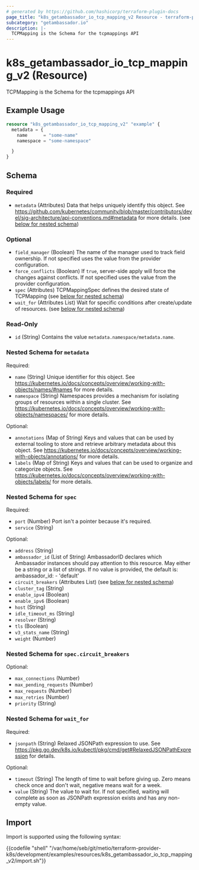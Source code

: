 ```yaml
---
# generated by https://github.com/hashicorp/terraform-plugin-docs
page_title: "k8s_getambassador_io_tcp_mapping_v2 Resource - terraform-provider-k8s"
subcategory: "getambassador.io"
description: |-
  TCPMapping is the Schema for the tcpmappings API
---
```


# k8s_getambassador_io_tcp_mapping_v2 (Resource)

TCPMapping is the Schema for the tcpmappings API

## Example Usage

```terraform
resource "k8s_getambassador_io_tcp_mapping_v2" "example" {
  metadata = {
    name      = "some-name"
    namespace = "some-namespace"

  }
}
```

<!-- schema generated by tfplugindocs -->
## Schema

### Required

- `metadata` (Attributes) Data that helps uniquely identify this object. See https://github.com/kubernetes/community/blob/master/contributors/devel/sig-architecture/api-conventions.md#metadata for more details. (see [below for nested schema](#nestedatt--metadata))

### Optional

- `field_manager` (Boolean) The name of the manager used to track field ownership. If not specified uses the value from the provider configuration.
- `force_conflicts` (Boolean) If `true`, server-side apply will force the changes against conflicts. If not specified uses the value from the provider configuration.
- `spec` (Attributes) TCPMappingSpec defines the desired state of TCPMapping (see [below for nested schema](#nestedatt--spec))
- `wait_for` (Attributes List) Wait for specific conditions after create/update of resources. (see [below for nested schema](#nestedatt--wait_for))

### Read-Only

- `id` (String) Contains the value `metadata.namespace/metadata.name`.

<a id="nestedatt--metadata"></a>
### Nested Schema for `metadata`

Required:

- `name` (String) Unique identifier for this object. See https://kubernetes.io/docs/concepts/overview/working-with-objects/names/#names for more details.
- `namespace` (String) Namespaces provides a mechanism for isolating groups of resources within a single cluster. See https://kubernetes.io/docs/concepts/overview/working-with-objects/namespaces/ for more details.

Optional:

- `annotations` (Map of String) Keys and values that can be used by external tooling to store and retrieve arbitrary metadata about this object. See https://kubernetes.io/docs/concepts/overview/working-with-objects/annotations/ for more details.
- `labels` (Map of String) Keys and values that can be used to organize and categorize objects. See https://kubernetes.io/docs/concepts/overview/working-with-objects/labels/ for more details.


<a id="nestedatt--spec"></a>
### Nested Schema for `spec`

Required:

- `port` (Number) Port isn't a pointer because it's required.
- `service` (String)

Optional:

- `address` (String)
- `ambassador_id` (List of String) AmbassadorID declares which Ambassador instances should pay attention to this resource.  May either be a string or a list of strings.  If no value is provided, the default is:  ambassador_id: - 'default'
- `circuit_breakers` (Attributes List) (see [below for nested schema](#nestedatt--spec--circuit_breakers))
- `cluster_tag` (String)
- `enable_ipv4` (Boolean)
- `enable_ipv6` (Boolean)
- `host` (String)
- `idle_timeout_ms` (String)
- `resolver` (String)
- `tls` (Boolean)
- `v3_stats_name` (String)
- `weight` (Number)

<a id="nestedatt--spec--circuit_breakers"></a>
### Nested Schema for `spec.circuit_breakers`

Optional:

- `max_connections` (Number)
- `max_pending_requests` (Number)
- `max_requests` (Number)
- `max_retries` (Number)
- `priority` (String)



<a id="nestedatt--wait_for"></a>
### Nested Schema for `wait_for`

Required:

- `jsonpath` (String) Relaxed JSONPath expression to use. See https://pkg.go.dev/k8s.io/kubectl/pkg/cmd/get#RelaxedJSONPathExpression for details.

Optional:

- `timeout` (String) The length of time to wait before giving up. Zero means check once and don't wait, negative means wait for a week.
- `value` (String) The value to wait for. If not specified, waiting will complete as soon as JSONPath expression exists and has any non-empty value.

## Import

Import is supported using the following syntax:

{{codefile "shell" "/var/home/seb/git/metio/terraform-provider-k8s/development/examples/resources/k8s_getambassador_io_tcp_mapping_v2/import.sh"}}
